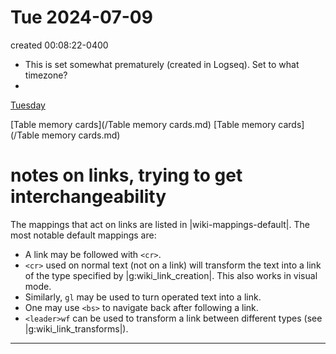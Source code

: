# Tue 2024-07-09 
created 00:08:22-0400
-  This is set somewhat prematurely (created in Logseq). Set to what timezone?
- 
[Tuesday](/Tuesday.md)

[Table memory cards](/Table memory cards.md)
[Table memory cards](/Table memory cards.md)

# notes on links, trying to get interchangeability
The mappings that act on links are listed in |wiki-mappings-default|. The most
notable default mappings are:
- A link may be followed with `<cr>`.
- `<cr>` used on normal text (not on a link) will transform the text into
  a link of the type specified by |g:wiki_link_creation|. This also works in
  visual mode.
- Similarly, `gl` may be used to turn operated text into a link.
- One may use `<bs>` to navigate back after following a link.
- `<leader>wf` can be used to transform a link between different types (see
  |g:wiki_link_transforms|).

---

